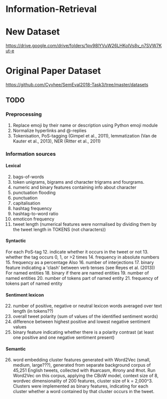 # Information-Retrieval

# New Dataset 
https://drive.google.com/drive/folders/1pv98lYVuW26LHKoIVs8v_n7SVW7Kut-e

# Original Paper Dataset 
https://github.com/Cyvhee/SemEval2018-Task3/tree/master/datasets


## TODO
### Preprocessing
1. Replace emoji by their name or description using Python emoji module
2. Normalize hyperlinks and @-replies
3. Tokenisation, PoS-tagging (Gimpel et al., 2011), lemmatization (Van de Kauter et al., 2013), NER (Ritter et al., 2011)

### Information sources
#### Lexical
2. bags-of-words
3. token unigrams, bigrams and character trigrams and fourgrams.
4. numeric and binary features containing info about character
5. punctuation flooding
6. punctuation
7. capitalisation
8. hashtag frequency
9. hashtag-to-word ratio
10. emoticon frequency
11. tweet length
(numerical features were normalised by dividing them by the tweet length in TOKENS (not characters))

#### Syntactic
For each PoS-tag
12. indicate whether it occurs in the tweet or not
13. whether the tag occurs 0, 1, or >2 times
14. frequency in absolute numbers
15. frequency as a percentage
Also
16. number of interjections
17. binary feature indicating a 'clash' between verb tenses (see Reyes et al. (2013))
For named entities
18. binary if there are named entities
19. number of named entities
20. number of tokens part of named entity
21. frequency of tokens part of named entity

#### Sentiment lexicon
22. number of positive, negative or neutral lexicon words averaged over text length (in tokens??)
23. overall tweet polarity (sum of values of the identified sentiment words)
24. difference between highest positive and lowest negative sentiment values
25. binary feature indicating whether there is a polarity contrast (at least one positive and one negative sentiment present)

#### Semantic
26. word embedding cluster features generated with Word2Vec (small, medium, large???), generated from separate background corpus of 45,251 English tweets, collected with #sarcasm, #irony and #not. Run Word2Vec on this corpus, applying the CBoW model, context size of 8, wordvec dimensionality of 200 features, cluster size of k = 2,000^3. Clusters were implemented as binary features, indicating for each cluster whether a word contained by that cluster occurs in the tweet.
